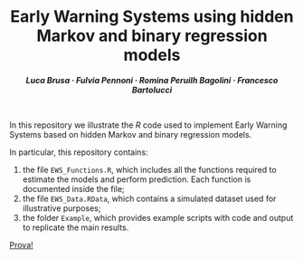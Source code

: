 <h1 align="center">Early Warning Systems using hidden Markov and binary regression models</h1>
<p align="center"> <span style="font-size: 14px;"><em><strong>Luca Brusa &middot; Fulvia Pennoni &middot; Romina Peruilh Bagolini &middot; Francesco Bartolucci</strong></em></span> </p>
<br>


In this repository we illustrate the $R$ code used to implement Early Warning Systems based on hidden Markov and binary regression models. 



In particular, this repository contains: 
1. the file `EWS_Functions.R`, which includes all the functions required to estimate the models and perform prediction. Each function is documented inside the file;
2. the file `EWS_Data.RData`, which contains a simulated dataset used for illustrative purposes;
3. the folder `Example`, which provides example scripts with code and output to replicate the main results.


<a href="EWS_Functions.R">Prova!</a>

